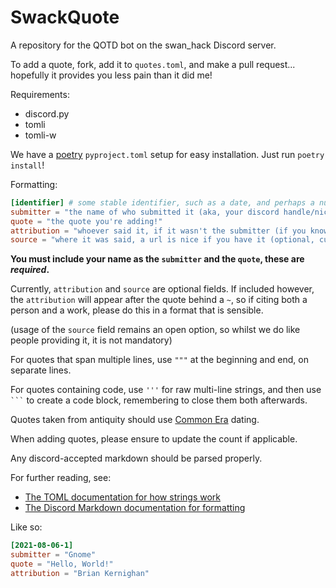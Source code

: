 # SwackQuote

A repository for the QOTD bot on the swan_hack Discord server.

To add a quote, fork, add it to `quotes.toml`, and make a pull request... hopefully it provides you less pain than it did me!

Requirements:
- discord.py
- tomli
- tomli-w

We have a [poetry](https://python-poetry.org/) `pyproject.toml` setup for easy installation. Just run `poetry install`!

Formatting:

```toml
[identifier] # some stable identifier, such as a date, and perhaps a number to prevent duplicates
submitter = "the name of who submitted it (aka, your discord handle/nickname)"
quote = "the quote you're adding!"
attribution = "whoever said it, if it wasn't the submitter (if you know, it's optional)"
source = "where it was said, a url is nice if you have it (optional, currently not displayed)"
```

**You must include your name as the `submitter` and the `quote`, these are _required_.**

Currently, `attribution` and `source` are optional fields.  If included however, the `attribution` will appear after the quote behind a `~`, so if citing both a person and a work, please do this in a format that is sensible.

(usage of the `source` field remains an open option, so whilst we do like people providing it, it is not mandatory)

For quotes that span multiple lines, use `"""` at the beginning and end, on separate lines.

For quotes containing code, use `'''` for raw multi-line strings, and then use ` ``` ` to create a code block, remembering to close them both afterwards.

Quotes taken from antiquity should use [Common Era](https://en.wikipedia.org/wiki/Common_Era) dating.

When adding quotes, please ensure to update the count if applicable.

Any discord-accepted markdown should be parsed properly.

For further reading, see:
- [The TOML documentation for how strings work](https://toml.io/en/)
- [The Discord Markdown documentation for formatting](https://support.discord.com/hc/en-us/articles/210298617-Markdown-Text-101)

Like so:

```toml
[2021-08-06-1]
submitter = "Gnome"
quote = "Hello, World!"
attribution = "Brian Kernighan"
```
